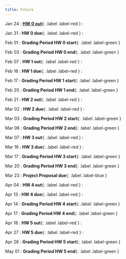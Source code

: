 ```yaml
---
title: Future
---
```


Jan 24
: **[HW 0 out](https://edstem.org/us/courses/35254/discussion/2442708)**{: .label .label-red }
  : 

Jan 31
: **HW 0 due**{: .label .label-red }
  : 

Feb 01
: **Grading Period HW 0 start**{: .label .label-green }

Feb 03
: **Grading Period HW 0 end**{: .label .label-green }

Feb 07
: **HW 1 out**{: .label .label-red }
  : 

Feb 16
: **HW 1 due**{: .label .label-red }
  : 

Feb 17
: **Grading Period HW 1 start**{: .label .label-green }

Feb 20
: **Grading Period HW 1 end**{: .label .label-green }

Feb 21
: **HW 2 out**{: .label .label-red }
  : 

Mar 02
: **HW 2 due**{: .label .label-red }
  : 

Mar 03
: **Grading Period HW 2 start**{: .label .label-green }

Mar 06
: **Grading Period HW 2 end**{: .label .label-green }

Mar 07
: **HW 3 out**{: .label .label-red }
  : 

Mar 16
: **HW 3 due**{: .label .label-red }
  : 

Mar 17
: **Grading Period HW 3 start**{: .label .label-green }

Mar 20
: **Grading Period HW 3 end**{: .label .label-green }

Mar 23
: **Project Proposal due**{: .label .label-blue }

Apr 04
: **HW 4 out**{: .label .label-red }
  : 

Apr 13
: **HW 4 due**{: .label .label-red }
  : 

Apr 14
: **Grading Period HW 4 start**{: .label .label-green }

Apr 17
: **Grading Period HW 4 end**{: .label .label-green }

Apr 18
: **HW 5 out**{: .label .label-red }
  : 

Apr 27
: **HW 5 due**{: .label .label-red }
  : 

Apr 28
: **Grading Period HW 5 start**{: .label .label-green }

May 01
: **Grading Period HW 5 end**{: .label .label-green }


